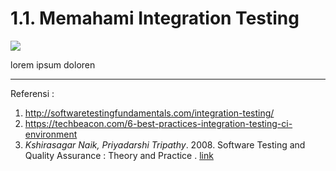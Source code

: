 # 1.1. **Memahami Integration Testing**

![](http://www.testbytes.net/wp-content/uploads/2016/02/19-1-2016-integration-testing-what-is-it.gif)

lorem ipsum doloren



---

Referensi :

1. http://softwaretestingfundamentals.com/integration-testing/
2. https://techbeacon.com/6-best-practices-integration-testing-ci-environment
3. _Kshirasagar Naik, Priyadarshi Tripathy_. 2008. Software Testing and Quality Assurance : Theory and Practice . [link](http://as.wiley.com/WileyCDA/WileyTitle/productCd-0471789119.html)




